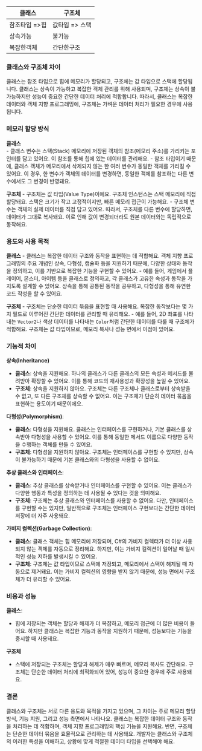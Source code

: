 | 클래스      | 구조체       |
| -------- | --------- |
| 참조타입 =>힙 | 값타입 => 스택 |
| 상속가능     | 불가능       |
| 복잡한객체    | 간단한구조     |

### 클래스와 구조체 차이
클래스는 참조 타입으로 힙에 메모리가 할당되고, 구조체는 값 타입으로 스택에 할당됩니다. 클래스는 상속이 가능하고 복잡한 객체 관리를 위해 사용되며, 구조체는 상속이 불가능하지만 성능이 중요한 간단한 데이터 처리에 적합합니다. 따라서, 클래스는 복잡한 데이터와 객체 지향 프로그래밍에, 구조체는 가벼운 데이터 처리가 필요한 경우에 사용됩니다.
### 메모리 할당 방식
   **클래스**    
     - 클래스 변수는 스택(Stack) 메모리에 저장된 객체의 참조(메모리 주소)를 가리키는 포인터를 담고 있어요. 이 참조를 통해 힙에 있는 데이터를 관리해요.
     - 참조 타입이기 때문에, 클래스 객체가 메모리에서 삭제되지 않는 한 여러 변수가 동일한 객체를 가리킬 수 있어요. 이 경우, 한 변수가 객체의 데이터를 변경하면, 동일한 객체를 참조하는 다른 변수에서도 그 변경이 반영돼요.

   **구조체**
     - 구조체는 값 타입(Value Type)이에요. 구조체 인스턴스는 스택 메모리에 직접 할당돼요. 스택은 크기가 작고 고정적이지만, 빠른 메모리 접근이 가능해요.
     - 구조체 변수는 객체의 실제 데이터를 직접 담고 있어요. 따라서, 구조체를 다른 변수에 할당하면, 데이터가 그대로 복사돼요. 이로 인해 값이 변경되더라도 원본 데이터와는 독립적으로 동작해요.
### 용도와 사용 목적
   **클래스**
     - 클래스는 복잡한 데이터 구조와 동작을 표현하는 데 적합해요. 객체 지향 프로그래밍의 주요 개념인 상속, 다형성, 캡슐화 등을 지원하기 때문에, 다양한 상태와 동작을 정의하고, 이를 기반으로 복잡한 기능을 구현할 수 있어요.
     - 예를 들어, 게임에서 플레이어, 몬스터, 아이템 등을 클래스로 정의하고, 각 클래스가 고유한 속성과 동작을 가지도록 설계할 수 있어요. 상속을 통해 공통된 동작을 공유하고, 다형성을 통해 유연한 코드 작성을 할 수 있어요.

   **구조체**
     - 구조체는 단순한 데이터 묶음을 표현할 때 사용해요. 복잡한 동작보다는 몇 가지 필드로 이루어진 간단한 데이터를 관리할 때 유리해요.
     - 예를 들어, 2D 좌표를 나타내는 `Vector2`나 색상 데이터를 나타내는 `Color`처럼 간단한 데이터를 다룰 때 구조체가 적합해요. 구조체는 값 타입이므로, 메모리 복사나 성능 면에서 이점이 있어요.

### 기능적 차이
**상속(Inheritance)**
- **클래스**: 상속을 지원해요. 하나의 클래스가 다른 클래스의 모든 속성과 메서드를 물려받아 확장할 수 있어요. 이를 통해 코드의 재사용성과 확장성을 높일 수 있어요.
- **구조체**: 상속을 지원하지 않아요. 구조체는 다른 구조체나 클래스로부터 상속받을 수 없고, 또 다른 구조체를 상속할 수 없어요. 이는 구조체가 단순히 데이터 묶음을 표현하는 용도이기 때문이에요.

**다형성(Polymorphism)**:
- **클래스**: 다형성을 지원해요. 클래스는 인터페이스를 구현하거나, 기본 클래스를 상속받아 다형성을 사용할 수 있어요. 이를 통해 동일한 메서드 이름으로 다양한 동작을 수행하는 객체를 만들 수 있어요.
- **구조체**: 다형성을 지원하지 않아요. 구조체는 인터페이스를 구현할 수 있지만, 상속이 불가능하기 때문에 기본 클래스와의 다형성을 사용할 수 없어요.

**추상 클래스와 인터페이스**:
- **클래스**: 추상 클래스를 상속받거나 인터페이스를 구현할 수 있어요. 이는 클래스가 다양한 행동과 특성을 정의하는 데 사용될 수 있다는 것을 의미해요.
- **구조체**: 구조체는 추상 클래스와 인터페이스를 사용할 수 없어요. 다만, 인터페이스를 구현할 수는 있지만, 일반적으로 구조체는 인터페이스 구현보다는 간단한 데이터 저장에 더 자주 사용돼요.

**가비지 컬렉션(Garbage Collection)**:
- **클래스**: 클래스 객체는 힙 메모리에 저장되며, C#의 가비지 컬렉터가 더 이상 사용되지 않는 객체를 자동으로 정리해요. 하지만, 이는 가비지 컬렉션이 일어날 때 일시적인 성능 저하를 발생시킬 수 있어요.
- **구조체**: 구조체는 값 타입이므로 스택에 저장되고, 메모리에서 스택이 해제될 때 자동으로 제거돼요. 이는 가비지 컬렉션의 영향을 받지 않기 때문에, 성능 면에서 구조체가 더 유리할 수 있어요.
### 비용과 성능
**클래스**:
- 힙에 저장되는 객체는 할당과 해제가 더 복잡하고, 메모리 접근에 더 많은 비용이 들어요. 하지만 클래스는 복잡한 기능과 동작을 지원하기 때문에, 성능보다는 기능을 중시할 때 사용돼요.

**구조체**
- 스택에 저장되는 구조체는 할당과 해제가 매우 빠르며, 메모리 복사도 간단해요. 구조체는 단순한 데이터 처리에 최적화되어 있어, 성능이 중요한 경우에 주로 사용돼요.
### 결론
클래스와 구조체는 서로 다른 용도와 목적을 가지고 있으며, 그 차이는 주로 메모리 할당 방식, 기능 지원, 그리고 성능 측면에서 나타나요. 클래스는 복잡한 데이터 구조와 동작을 처리하는 데 적합하며, 객체 지향 프로그래밍의 핵심 기능을 지원해요. 반면, 구조체는 단순한 데이터 묶음을 효율적으로 관리하는 데 사용돼요. 개발자는 클래스와 구조체의 이러한 특성을 이해하고, 상황에 맞게 적절한 데이터 타입을 선택해야 해요.